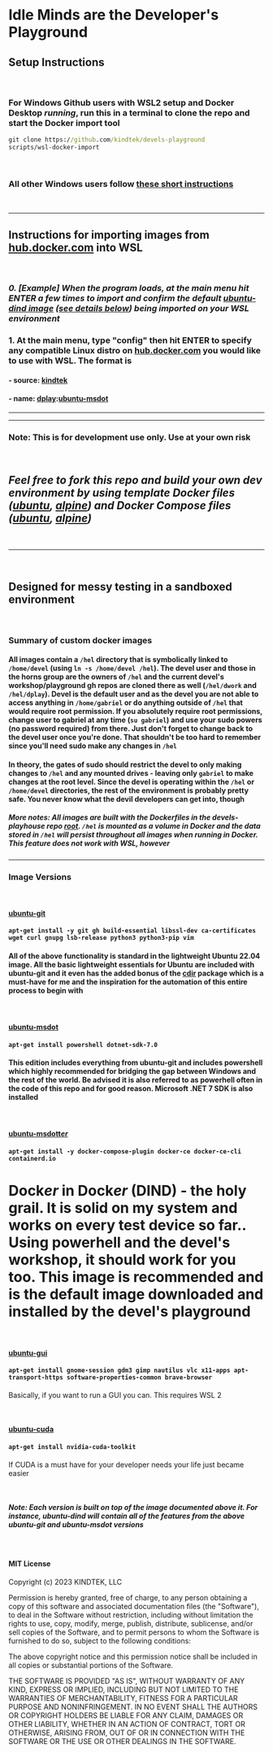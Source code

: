 # Idle Minds are the **Developer's Playground**

## Setup Instructions

&nbsp;

### For **Windows Github** users with **WSL2** setup and **Docker Desktop** _running_, run this in a terminal to clone the repo and start the Docker import tool

```bat
git clone https://github.com/kindtek/devels-playground
scripts/wsl-docker-import
```

&nbsp;

### All other Windows users follow [these short instructions](https://github.com/kindtek/devels-workshop#idle-hands-are-the-developers-workshop)

&nbsp;

---

## **Instructions for importing images from [hub.docker.com](https://hub.docker.com/) into WSL**

&nbsp;

### _0. [Example] When the program loads, at the main menu hit ENTER a few times to import and confirm the default [ubuntu-dind image](https://hub.docker.com/layers/kindtek/dplay/ubuntu-dind/images/sha256-d4b592c32d92db53e8380a5556bdd771063d946e5614d0ebc953359941be5263?context=explore) ([see details below](https://github.com/kindtek/devels-workshop#ubuntu-dind)) being imported on your WSL environment_

### 1. At the main menu, type "config" then hit ENTER to specify any compatible Linux distro on [hub.docker.com](https://hub.docker.com/) you would like to use with WSL. The format is

#### - source: [kindtek](https://hub.docker.com/u/kindtek)

#### - name: [dplay](https://hub.docker.com/r/kindtek/dplay/tags):[ubuntu-msdot](https://hub.docker.com/layers/kindtek/dplay/ubuntu-msdot/images/sha256-638debdde2528366c7beb3c901fc709f1162273783d22a575d096753abd157ad?context=explore)

---

---

### **Note: This is for development use only. Use at your own risk**

&nbsp;

## _Feel free to fork this repo and build your own dev environment by using template Docker files ([ubuntu](devels-playground/dockerfile.ubuntu.yaml), [alpine](devels-playground/dockerfile.alpine.yaml)) and Docker Compose files ([ubuntu](devels-playground/docker-compose.ubuntu.yaml), [alpine](devels-playground/docker-compose.alpine.yaml))_

&nbsp;

---

&nbsp;

## Designed for messy testing in a sandboxed environment

&nbsp;

### Summary of custom docker images

#### All images contain a `/hel` directory that is symbolically linked to `/home/devel` (using `ln -s /home/devel /hel`). The devel user and those in the horns group are the owners of `/hel` and the current devel's workshop/playground gh repos are cloned there as well (`/hel/dwork` and `/hel/dplay`). Devel is the default user and as the devel you are not able to access anything in `/home/gabriel` or do anything outside of `/hel` that would require root permission. If you absolutely require root permissions, change user to gabriel at any time (`su gabriel`) and use your sudo powers (no password required) from there. Just don't forget to change back to the devel user once you're done. That shouldn't be too hard to remember since you'll need sudo make any changes in `/hel`

#### In theory, the gates of sudo should restrict the devel to only making changes to `/hel` and any mounted drives - leaving only `gabriel` to make changes at the root level. Since the devel is operating within the `/hel` or `/home/devel` directories, the rest of the environment is probably pretty safe. You never know what the devil developers can get into, though

##### More notes: All images are built with the Dockerfiles in the devels-playhouse repo [root](devels-playground). `/hel` is mounted as a volume in Docker and the data stored in `/hel` will persist throughout all images when running in Docker. This feature does not work with WSL, however

---

### Image Versions

&nbsp;

#### [**ubuntu-git**](https://hub.docker.com/layers/kindtek/dplay/ubuntu-git/images/sha256-e4f654379613e580d57899a4027372de3fb4b593d4056a2aff1ea00577a5a7c1?context=explore)

#### `apt-get install -y git gh build-essential libssl-dev ca-certificates wget curl gnupg lsb-release python3 python3-pip vim`

#### All of the above functionality is standard in the lightweight Ubuntu 22.04 image. All the basic lightweight essentials for Ubuntu are included with ubuntu-git and it even has the added bonus of the [cdir](https://github.com/kindtek/cdir) package which is a must-have for me and the inspiration for the automation of this entire process to begin with

&nbsp;

#### [**ubuntu-msdot**](https://hub.docker.com/layers/kindtek/dplay/ubuntu-msdot/images/sha256-638debdde2528366c7beb3c901fc709f1162273783d22a575d096753abd157ad?context=explore)

#### `apt-get install powershell dotnet-sdk-7.0`

#### This edition includes everything from ubuntu-git and includes powershell which highly recommended for bridging the gap between Windows and the rest of the world. Be advised it is also referred to as powerhell often in the code of this repo and for good reason. Microsoft .NET 7 SDK is also installed

&nbsp;

#### [**ubuntu-msdott*er***](https://hub.docker.com/layers/kindtek/dplay/ubuntu-dind/images/sha256-d4b592c32d92db53e8380a5556bdd771063d946e5614d0ebc953359941be5263?context=explore)

#### `apt-get install -y docker-compose-plugin docker-ce docker-ce-cli containerd.io `

# Dock*er* in Dock*er* (DIND) - the holy grail. It is solid on my system and works on every test device so far.. Using powerhell and the devel's workshop, it should work for you too. This image is recommended and is the default image downloaded and installed by the devel's playground

&nbsp;

#### [**ubuntu-gui**](https://hub.docker.com/layers/kindtek/dplay/ubuntu-gui/images/sha256-7b0b84ea76eb2ef418e4614d3bd843f3781b6014e1cbb4076127858f3e0a8f32?context=explore)

#### `apt-get install gnome-session gdm3 gimp nautilus vlc x11-apps apt-transport-https software-properties-common brave-browser`

Basically, if you want to run a GUI you can. This requires WSL 2

&nbsp;

#### [**ubuntu-cuda**](https://hub.docker.com/layers/kindtek/dplay/ubuntu-cuda/images/sha256-3a7fab2b8d29fb737ef85367e063f6e2d538b5703cab552c6d0e2ad13f4fd7fc?context=explore)

#### `apt-get install nvidia-cuda-toolkit`

If CUDA is a must have for your developer needs your life just became easier

&nbsp;

##### Note: Each version is built on top of the image documented above it. For instance, ubuntu-dind will contain all of the features from the above ubuntu-git and ubuntu-msdot versions

&nbsp;

#### MIT License

Copyright (c) 2023 KINDTEK, LLC

Permission is hereby granted, free of charge, to any person obtaining a copy
of this software and associated documentation files (the "Software"), to deal
in the Software without restriction, including without limitation the rights
to use, copy, modify, merge, publish, distribute, sublicense, and/or sell
copies of the Software, and to permit persons to whom the Software is
furnished to do so, subject to the following conditions:

The above copyright notice and this permission notice shall be included in all
copies or substantial portions of the Software.

THE SOFTWARE IS PROVIDED "AS IS", WITHOUT WARRANTY OF ANY KIND, EXPRESS OR
IMPLIED, INCLUDING BUT NOT LIMITED TO THE WARRANTIES OF MERCHANTABILITY,
FITNESS FOR A PARTICULAR PURPOSE AND NONINFRINGEMENT. IN NO EVENT SHALL THE
AUTHORS OR COPYRIGHT HOLDERS BE LIABLE FOR ANY CLAIM, DAMAGES OR OTHER
LIABILITY, WHETHER IN AN ACTION OF CONTRACT, TORT OR OTHERWISE, ARISING FROM,
OUT OF OR IN CONNECTION WITH THE SOFTWARE OR THE USE OR OTHER DEALINGS IN THE
SOFTWARE.

&nbsp;
